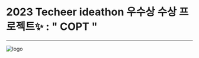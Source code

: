 # 2023 Techeer ideathon 우수상 수상 프로젝트✨ :  " COPT " 
---
![logo]([https://github.com/ITisYourLife-3rd-JJAN/JJANsuni-frontend/assets/52391627/30ddf543-d61a-4b55-b006-466c98956ffd](https://avatars.githubusercontent.com/u/134709159?s=400&u=c2a1fa873ba808a8550e015cee6b29fa339951ef&v=4)https://avatars.githubusercontent.com/u/134709159?s=400&u=c2a1fa873ba808a8550e015cee6b29fa339951ef&v=4)
